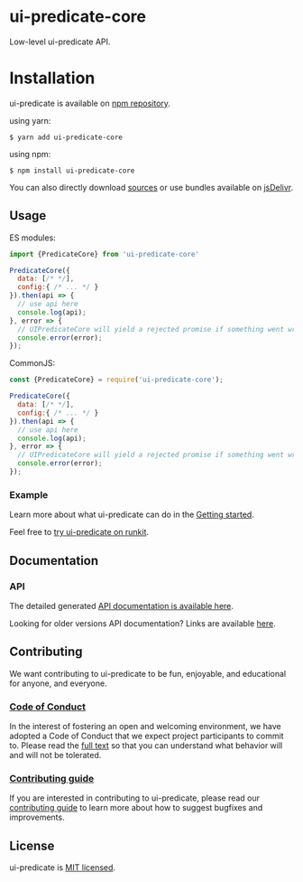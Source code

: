 # ui-predicate-core

Low-level ui-predicate API.

# Installation

ui-predicate is available on [npm repository](https://www.npmjs.com/package/ui-predicate-core).

using yarn:

```shell
$ yarn add ui-predicate-core
```

using npm:

```shell
$ npm install ui-predicate-core
```

You can also directly download [sources](https://github.com/fgribreau/ui-predicate/releases) or use bundles available on [jsDelivr](https://www.jsdelivr.com/package/npm/ui-predicate-core).

## Usage

ES modules:

```js
import {PredicateCore} from 'ui-predicate-core'

PredicateCore({
  data: [/* */],
  config:{ /* ... */ }
}).then(api => {
  // use api here
  console.log(api);
}, error => {
  // UIPredicateCore will yield a rejected promise if something went wrong at initialization time
  console.error(error);
});
```

CommonJS:  

```js
const {PredicateCore} = require('ui-predicate-core');

PredicateCore({
  data: [/* */],
  config:{ /* ... */ }
}).then(api => {
  // use api here
  console.log(api);
}, error => {
  // UIPredicateCore will yield a rejected promise if something went wrong at initialization time
  console.error(error);
});
```



### Example

Learn more about what ui-predicate can do in the [Getting started](https://ui-predicate.fgribreau.com/ui-predicate-vue/latest#/examples).

Feel free to [try ui-predicate on runkit](https://npm.runkit.com/ui-predicate-core).

## Documentation

### API

The detailed generated [API documentation is available here](https://ui-predicate.fgribreau.com/ui-predicate-core/latest).

Looking for older versions API documentation? Links are available [here](https://ui-predicate.fgribreau.com/).

<!-- ## Performances

(todo) -->

## Contributing

We want contributing to ui-predicate to be fun, enjoyable, and educational for anyone, and everyone.

### [Code of Conduct](https://github.com/fgribreau/ui-predicate/blob/master/.github/CODE_OF_CONDUCT.md)

In the interest of fostering an open and welcoming environment, we have adopted a Code of Conduct that we expect project participants to commit to. Please read the [full text](https://github.com/fgribreau/ui-predicate/blob/master/.github/CODE_OF_CONDUCT.md) so that you can understand what behavior will and will not be tolerated.

### [Contributing guide](https://github.com/fgribreau/ui-predicate/blob/master/.github/CONTRIBUTING.md)

If you are interested in contributing to ui-predicate, please read our [contributing guide](https://github.com/fgribreau/ui-predicate/blob/master/.github/CONTRIBUTING.md) to learn more about how to suggest bugfixes and improvements.

## License

ui-predicate is [MIT licensed](https://github.com/fgribreau/ui-predicate/blob/master/LICENSE.md).
